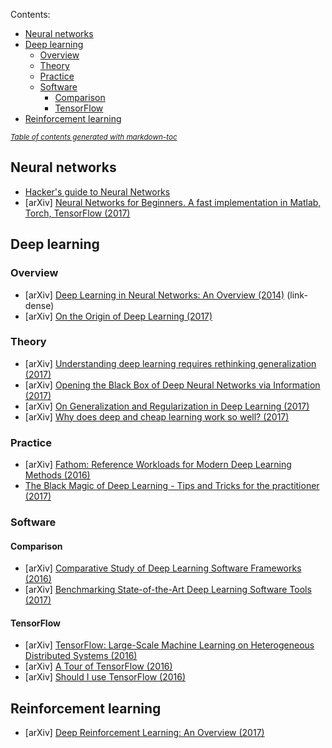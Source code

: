 Contents:
- [Neural networks](#neural-networks)
- [Deep learning](#deep-learning)
  * [Overview](#overview)
  * [Theory](#theory)
  * [Practice](#practice)
  * [Software](#software)
    + [Comparison](#comparison)
    + [TensorFlow](#tensorflow)
- [Reinforcement learning](#reinforcement-learning)

<small><i><a href='http://ecotrust-canada.github.io/markdown-toc/'>Table of contents generated with markdown-toc</a></i></small>

## Neural networks
* [Hacker's guide to Neural Networks](http://karpathy.github.io/neuralnets/)
* [arXiv] [Neural Networks for Beginners. A fast implementation in Matlab, Torch, TensorFlow (2017)](https://arxiv.org/abs/1703.05298)

## Deep learning
### Overview
* [arXiv] [Deep Learning in Neural Networks: An Overview (2014)](https://arxiv.org/abs/1404.7828) (link-dense)
* [arXiv] [On the Origin of Deep Learning (2017)](https://arxiv.org/abs/1702.07800)
### Theory
* [arXiv] [Understanding deep learning requires rethinking generalization (2017)](https://arxiv.org/abs/1611.03530)
* [arXiv] [Opening the Black Box of Deep Neural Networks via Information (2017)](https://arxiv.org/abs/1703.00810)
* [arXiv] [On Generalization and Regularization in Deep Learning (2017)](https://arxiv.org/abs/1704.01312)
* [arXiv] [Why does deep and cheap learning work so well? (2017)](https://arxiv.org/abs/1608.08225v2)
### Practice
* [arXiv] [Fathom: Reference Workloads for Modern Deep Learning Methods (2016)](https://arxiv.org/abs/1608.06581)
* [The Black Magic of Deep Learning - Tips and Tricks for the practitioner (2017)](https://nmarkou.blogspot.fr/2017/02/the-black-magic-of-deep-learning-tips.html)
### Software
#### Comparison
* [arXiv] [Comparative Study of Deep Learning Software Frameworks (2016)](https://arxiv.org/abs/1511.06435)
* [arXiv] [Benchmarking State-of-the-Art Deep Learning Software Tools (2017)](https://arxiv.org/abs/1608.07249)
#### TensorFlow
* [arXiv] [TensorFlow: Large-Scale Machine Learning on Heterogeneous Distributed Systems (2016)](https://arxiv.org/abs/1603.04467)
* [arXiv] [A Tour of TensorFlow (2016)](https://arxiv.org/abs/1610.01178)
* [arXiv] [Should I use TensorFlow (2016)](https://arxiv.org/abs/1611.08903)

## Reinforcement learning
* [arXiv] [Deep Reinforcement Learning: An Overview (2017)](https://arxiv.org/abs/1701.07274)
